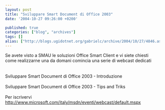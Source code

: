 ```yaml
---
layout: post
title: "Sviluppare Smart Document di Office 2003"
date: '2004-10-27 09:26:00 +0200'

published: true
categories: ["blog", "archives"]
tags: []
alias: ["http://blogs.ugidotnet.org/gabrielc/archive/2004/10/27/4846.aspx"]
---
```


<!-- more -->

<div xmlns="http://www.w3.org/1999/xhtml">Se avete visto a SMAU le soluzioni Office Smart Client e vi siete chiesti come realizzarne una da domani comincia una serie di webcast dedicati</div>
<div xmlns="http://www.w3.org/1999/xhtml"> </div>
<div xmlns="http://www.w3.org/1999/xhtml"> </div>
<div xmlns="http://www.w3.org/1999/xhtml">Sviluppare Smart Document di Office 2003 - Introduzione</div>
<div xmlns="http://www.w3.org/1999/xhtml"> </div>
<div xmlns="http://www.w3.org/1999/xhtml">Sviluppare Smart Document di Office 2003 - Tips and Triks</div>
<div xmlns="http://www.w3.org/1999/xhtml"> </div>
<div xmlns="http://www.w3.org/1999/xhtml">Per iscrivervi</div>
<div xmlns="http://www.w3.org/1999/xhtml"><a href="http://www.microsoft.com/italy/msdn/eventi/webcast/default.mspx">http://www.microsoft.com/italy/msdn/eventi/webcast/default.mspx</a></div>
<div xmlns="http://www.w3.org/1999/xhtml"> </div>
<div xmlns="http://www.w3.org/1999/xhtml"> </div>
<div xmlns="http://www.w3.org/1999/xhtml"> </div>
<div xmlns="http://www.w3.org/1999/xhtml"> </div>
